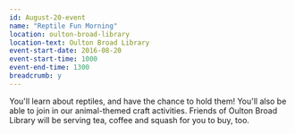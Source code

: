 ```yaml
---
id: August-20-event
name: "Reptile Fun Morning"
location: oulton-broad-library
location-text: Oulton Broad Library
event-start-date: 2016-08-20
event-start-time: 1000
event-end-time: 1300
breadcrumb: y
---
```


You'll learn about reptiles, and have the chance to hold them! You'll also be able to join in our animal-themed craft activities.
Friends of Oulton Broad Library will be serving tea, coffee and squash for you to buy, too.
